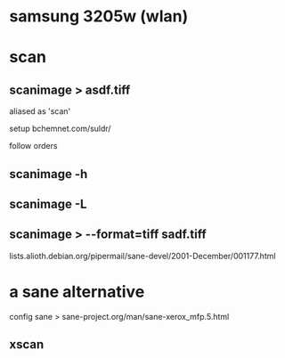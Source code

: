 # samsung 3205w (wlan)

# scan
## scanimage > asdf.tiff
aliased as 'scan'

setup
bchemnet.com/suldr/

follow orders

## scanimage -h
## scanimage -L
## scanimage > --format=tiff sadf.tiff

lists.alioth.debian.org/pipermail/sane-devel/2001-December/001177.html

# a sane alternative

config sane > sane-project.org/man/sane-xerox_mfp.5.html

## xscan
